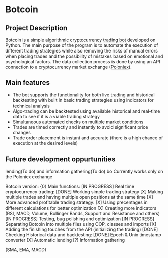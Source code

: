 # Botcoin

## Project Description
Botcoin is a simple algorithmic cryptocurrency [trading bot](https://www.investopedia.com/articles/active-trading/101014/basics-algorithmic-trading-concepts-and-examples.asp) developed on Python. The main purpose of the program is to automate the execution of different trading strategies while also removing the risks of manual errors when placing trades and the possibility of mistakes based on emotional and psychological factors. The data collection process is done by using an API connection to a cryptocurrency market exchange ([Poloniex](https://poloniex.com/)).

## Main features
- The bot supports the functionality for both live trading and historical backtesting with built in basic trading strategies using indicators for technical analysis
- Algo-trading can be backtested using available historical and real-time data to see if it is a viable trading strategy
- Simultaneous automated checks on multiple market conditions
- Trades are timed correctly and instantly to avoid significant price changes
- Trade order placement is instant and accurate (there is a high chance of execution at the desired levels)

## Future development oppurtunities
lending(To do) and information gathering(To do) bo
Currently works only on the Poloniex exchange


Botcoin version: {0}
Main functions:
[IN PROGRESS] Real time cryptocurrency trading:
    [DONE] Working simple trading strategy
    [X] Making multiple trades and having multiple open positions at the same time
    [X] More advanced profitable trading strategy:
        [X] Using precentages in different calculations for better optimization
        [X] Creating more indicators (RSI, MACD, Volume, Bollinger Bands, Support and Resistance and others)
    [IN PROGRESS] Testing, bug polishing and optimization
    [IN PROGRESS] Separating Botcoin into multiple files using OOP, classes and imports
    [X] Adding the finishing touches from the API (initializing the trading)
[DONE] Checking Historical data and backtesting:
    [DONE] Epoch & Unix timestamp converter
[X] Automatic lending
[?] Information gathering

(SMA, EMA, MACD)

